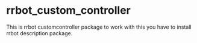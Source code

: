 # rrbot_custom_controller
This is rrbot customcontroller package to work with this you have to install rrbot description package.
